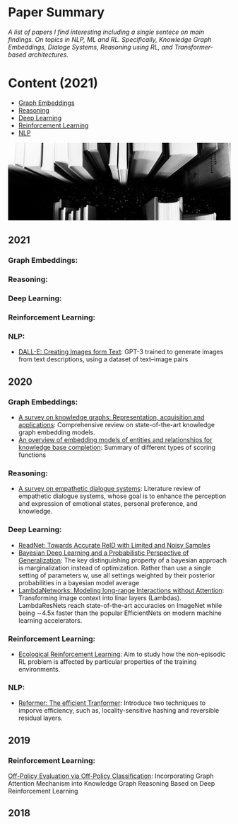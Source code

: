 Paper Summary
=============
_A list of papers I find interesting including a single sentece on main findings. On topics in NLP, ML and RL.
Specifically, Knowledge Graph Embeddings, Dialoge Systems, Reasoning using RL, and Transformer-based architectures._  

Content (2021)
========= 
  - [Graph Embeddings](#Graph-Embeddings) 
  - [Reasoning](#Reasoning)
  - [Deep Learning](#Computer-Vision)
  - [Reinforcement Learning](#Reinforcement-Learning)
  - [NLP](#Architectures) 

![](https://github.com/patzaa/Papers/blob/master/Title.png?raw=true)

2021
-------
### Graph Embeddings: 
### Reasoning:
### Deep Learning:
### Reinforcement Learning: 
### NLP:
- [DALL-E: Creating Images form Text](https://openai.com/blog/dall-e/): GPT-3 trained to generate images from text descriptions, using a dataset of text–image pairs

2020
--------
### Graph Embeddings: 


- [A survey on knowledge graphs: Representation, acquisition and applications](https://arxiv.org/abs/2002.00388): Comprehensive review on state-of-the-art knowledge graph embedding models.  
- [An overview of embedding models of entities and relationships for knowledge base completion](https://arxiv.org/abs/1703.08098): Summary of different types of scoring functions

### Reasoning: 
- [A survey on empathetic dialogue systems](https://ww.sentic.net/empathetic-dialogue-systems.pdf): Literature review of empathetic dialogue systems, whose goal is to enhance the perception and expression of emotional states, personal preference, and knowledge. 

### Deep Learning: 
- [ReadNet: Towards Accurate ReID with Limited and Noisy Samples](https://arxiv.org/abs/2005.05740)
- [Bayesian Deep Learning and a Probabilistic Perspective of Generalization](https://arxiv.org/abs/2002.08791): The key distinguishing property of a bayesian approach is marginalization instead of optimization. Rather than use a single setting of parameters w, use all settings weighted by their posterior probabilities in a bayesian model average 
- [LambdaNetworks: Modeling long-range Interactions without Attention](https://openreview.net/forum?id=xTJEN-ggl1b): Transforming image context into linar layers (Lambdas). LambdaResNets reach state-of-the-art accuracies on ImageNet while being ∼4.5x faster than the popular EfficientNets on modern machine learning accelerators. 

### Reinforcement Learning: 

- [Ecological Reinforcement Learning](https://arxiv.org/pdf/2006.12478.pdf): Aim to study how the non-episodic RL problem is affected by particular properties of the training environments.

### NLP:
- [Reformer: The efficient Tranformer](https://openreview.net/pdf?id=rkgNKkHtvB): Introduce two techniques to imporve efficiency, such as, locality-sensitive hashing and reversible residual layers. 


2019
--------
### Reinforcement Learning:
[Off-Policy Evaluation via Off-Policy Classification](https://arxiv.org/abs/1906.01624): 
Incorporating Graph Attention Mechanism into Knowledge Graph Reasoning Based on Deep Reinforcement Learning

2018
--------
